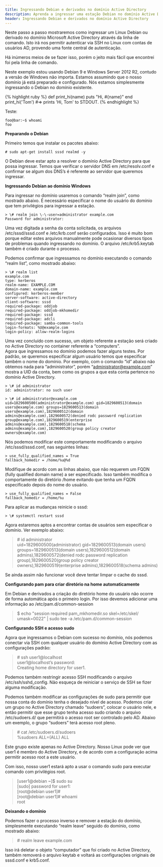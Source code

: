 ```yaml
---
title: Ingressando Debian e derivados no domínio Active Directory
description: Aprenda a ingressar uma estação Debian no domínio Active Directory.
header: Ingressando Debian e derivados no domínio Active Directory
---
```


Neste passo a passo mostraremos como ingressar um Linux Debian ou derivado no domínio Microsoft Active Directory através da linha de comando. Isto irá nos permitir autenticar via SSH no Linux com contas de usuários AD, provendo uma fonte central de autenticação.

Há inúmeros meios de se fazer isso, porém o jeito mais fácil que encontrei foi pela linha de comando.

Neste exemplo estou usando Debian 9 e Windows Server 2012 R2, contudo a versão de Windows não importa. Estamos assumindo que o nosso domínio já está preparado e configurado. Nós estamos simplesmente ingressando o Debian no domínio existente.


{% highlight ruby %}
def print_hi(name)
  puts "Hi, #{name}"
end
print_hi('Tom')
#=> prints 'Hi, Tom' to STDOUT.
{% endhighlight %}

Teste:

```console
foo@bar:~$ whoami
foo
```

**Preparando o Debian**

Primeiro temos que instalar os pacotes abaixo:

```console
# sudo apt-get install sssd realmd -y
```

O Debian deve estar apto a resolver o domínio Active Directory para que possa ingressar. Temos que verificar o servidor DNS em /etc/resolv.conf e confirmar se algum dos DNS’s é referente ao servidor que queremos ingressar.

**Ingressando Debian ao domínio Windows**

Para ingressar no domínio usaremos o comando “realm join”, como mostrado abaixo. É necessário especificar o nome do usuário do domínio que tem privilégios para ingressar a estação.

```console
> \# realm join \-\-user=administrator example.com  
Password for administrator:
```

Uma vez digitada a senha da conta solicitada, os arquivos /etc/sssd/sssd.conf e /etc/krb.conf serão configurados. Isso é muito bom porque editar estes arquivos manualmente pode ocasionar diversos tipos de problemas quando ingressando no domínio. O arquivo /etc/krb5.keytab também é criado durante o processo.

Podemos confirmar que ingressamos no domínio executando o comando “realm list”, como mostrado abaixo:

```console
> \# realm list  
example.com  
type: kerberos  
realm-name: EXAMPLE.COM  
domain-name: example.com  
configured: kerberos-member  
server-software: active-directory  
client-software: sssd  
required-package: oddjob  
required-package: oddjob-mkhomedir  
required-package: sssd  
required-package: adcli  
required-package: samba-common-tools  
login-formats: %U@example.com  
login-policy: allow-realm-logins  
```

Uma vez concluído com sucesso, um objeto referente a estação será criado no Active Directory no container referente a “computers”.  
Agora que ingressamos no domínio podemos fazer alguns testes. Por padrão, se queremos especificar algum usuário temos que especificar também o nome do domínio. Por exemplo, com o comando “id” abaixo não obtemos nada para “administrator”, porém “administrator@example.com” mostra a UID da conta, bem como os grupos a que esta conta pertence no domínio Active Directory.  

```console
> \# id administrator  
id: administrator: no such user
```
```console
> \# id administrator@example.com  
uid=1829600500(administrator@example.com) gid=1829600513(domain users@example.com) groups=1829600513(domain users@example.com),1829600512(domain admins@example.com),1829600572(denied rodc password replication group@example.com),1829600519(enterprise admins@example.com),1829600518(schema admins@example.com),1829600520(group policy creator owners@example.com)
```

Nós podemos modificar este comportamente modificando o arquivo /etc/sssd/sssd.conf, nas seguintes linhas:  

```console
> use_fully_qualified_names = True  
fallback_homedir = /home/%u@%d  
```

Modifique de acordo com as linhas abaixo, que não requerem um FQDN (fully qualified domain name) a ser especificado. Isso também modifica o comportamente do diretório /home evitando que tenha um FQDN especificado depois do nome do usuário.  

```console
> use_fully_qualified_names = False  
fallback_homedir = /home/%u 
```

Para aplicar as mudanças reinicie o sssd:  

```console
> \# systemctl restart sssd  
```

Agora estaremos aptos a encontrar contas de usuários sem especificar o domínio. Ver exemplo abaixo:  

> \# id administrator  
uid=1829600500(administrator) gid=1829600513(domain users) groups=1829600513(domain users),1829600512(domain admins),1829600572(denied rodc password replication group),1829600520(group policy creator owners),1829600519(enterprise admins),1829600518(schema admins)  

Se ainda assim não funcionar você deve tentar limpar o cache do sssd.  

**Configurando pam para criar diretório na home automaticamente**

Em Debian e derivados a criação do diretório home do usuário não ocorre de forma automática após o primeiro login. Por isso devemos adicionar uma informação ao /etc/pam.d/common-session  

> $ echo "session required pam_mkhomedir.so skel=/etc/skel/ umask=0022" | sudo tee -a /etc/pam.d/common-session 

**Configurando SSH e acesso sudo**

Agora que ingressamos o Debian com sucesso no domínio, nós podemos conectar via SSH com qualquer usuário do domínio Active Directory com as configurações padrão:  

> \# ssh user1@localhost  
user1@localhost’s password:  
Creating home directory for user1.  

Podemos também restringir acesso SSH modificando o arquivo /etc/ssh/sshd_config. Não esqueça de reiniciar o serviço de SSH se fizer alguma modificação.  

Podemos também modificar as configurações de sudo para permitir que nossa conta do domínio tenha o desejado nível de acesso. Podemos criar um grupo no Active Directory chamado “sudoers”, colocar o usuário nele, e então permitir que esse grupo tenha acesso sudo criando o arquivo /etc/sudoers.d/ que permitirá o acesso root ser controlado pelo AD. Abaixo um exemplo, o grupo “sudoers” terá acesso root pleno.  

> \# cat /etc/sudoers.d/sudoers  
%sudoers ALL=(ALL) ALL  

Este grupo existe apenas no Active Directory. Nosso Linux pode ver que user1 é membro do Active Directory, e de acordo com a configuração acima permitir acesso root a este usuário.  

Com isso, nosso user1 estará apto a usar o comando sudo para executar comando com privilégios root.  

> [user1@debian ~]$ sudo su  
[sudo] password for user1:  
[root@debian user1]#  
[root@debian user1]# whoami  
root  

**Deixando o domínio**

Podemos fazer o processo inverso e remover a estação do domínio, simplesmente executando “realm leave” seguido do domínio, como mostrado abaixo:  

> \# realm leave example.com  

Isso irá deletar o objeto “computador” que foi criado no Active Directory, também removerá o arquivo keytab e voltará as configurações originais de sssd.conf e krb5.conf.  

